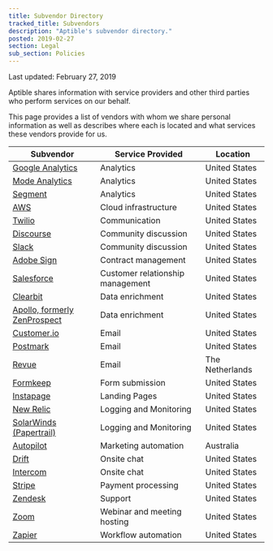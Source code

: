 ```yaml
---
title: Subvendor Directory
tracked_title: Subvendors
description: "Aptible's subvendor directory."
posted: 2019-02-27
section: Legal
sub_section: Policies
---
```


Last updated: February 27, 2019

Aptible shares information with service providers and other third parties who perform services on our behalf.

This page provides a list of vendors with whom we share personal information as well as describes where each is located and what services these vendors provide for us.


| Subvendor | Service Provided | Location |
|-----------|------------------|----------|
| [Google Analytics](https://www.google.com/analytics/) | Analytics | United States |
| [Mode Analytics](https://modeanalytics.com) | Analytics | United States |
| [Segment](https://www.segment.com) | Analytics | United States |
| [AWS](https://aws.amazon.com) | Cloud infrastructure | United States |
| [Twilio](https://www.twilio.com) | Communication | United States |
| [Discourse](https://www.discourse.org) | Community discussion | United States |
| [Slack](https://slack.com) | Community discussion | United States |
| [Adobe Sign](https://acrobat.adobe.com/us/en/sign.html) | Contract management | United States |
| [Salesforce](https://www.salesforce.com) | Customer relationship management | United States |
| [Clearbit](https://clearbit.com) | Data enrichment | United States |
| [Apollo, formerly ZenProspect](https://www.apollo.io/) | Data enrichment | United States |
| [Customer.io](https://customer.io) | Email | United States |
| [Postmark](https://postmarkapp.com) | Email | United States |
| [Revue](https://www.getrevue.co) | Email | The Netherlands |
| [Formkeep](https://formkeep.com) | Form submission | United States |
| [Instapage](https://instapage.com) | Landing Pages | United States |
| [New Relic](https://newrelic.com) | Logging and Monitoring | United States |
| [SolarWinds (Papertrail)](https://www.solarwinds.com/papertrail) | Logging and Monitoring | United States |
| [Autopilot](https://www.drift.com) | Marketing automation | Australia |
| [Drift](https://www.drift.com) | Onsite chat | United States |
| [Intercom](https://www.intercom.com) | Onsite chat | United States |
| [Stripe](https://stripe.com) | Payment processing | United States |
| [Zendesk](https://www.zendesk.com) | Support | United States |
| [Zoom](https://zoom.us) | Webinar and meeting hosting | United States |
| [Zapier](https://zapier.com/apps/integrations) | Workflow automation | United States |
